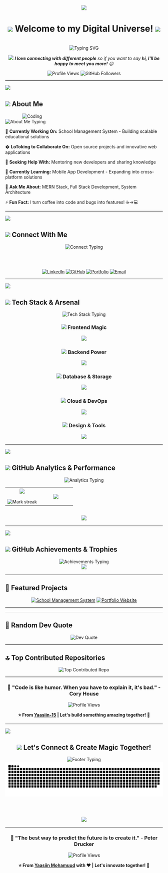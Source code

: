 <div align="center">

<img src="https://capsule-render.vercel.app/api?type=waving&color=0:E1EAFC,100:F7D794&height=200&section=header&text=Yaasiin%20Mohamuud&fontSize=80&fontAlignY=35&animation=twinkling&fontColor=gradient" />

# <img src="https://raw.githubusercontent.com/MartinHeinz/MartinHeinz/master/wave.gif" width="30px"> Welcome to my Digital Universe! <img src="https://media.giphy.com/media/mGcNjsfWAjY5AEZNw6/giphy.gif" width="50">

<!-- <p align="center">
  <img src="./images/yaasiin-avatar.png" alt="Yaasiin Mohamuud - Full Stack Developer" width="220" height="220" style="border-radius: 50%; border: 4px solid #00d4ff; box-shadow: 0 0 25px rgba(0, 212, 255, 0.6);">
</p> -->

<br>

<img src="https://readme-typing-svg.herokuapp.com?font=Orbitron&size=24&duration=3000&pause=1000&color=00D4FF&center=true&vCenter=true&multiline=true&width=800&height=100&lines=%F0%9F%9A%80+Full+Stack+Developer+%26+Tech+Innovator;%E2%9A%A1+MERN+Stack+Wizard+%7C+Problem+Solver+%F0%9F%A7%A9;%F0%9F%8C%9F+Turning+Ideas+into+Digital+Reality;%E2%98%95+Code+%2B+Coffee+%3D+Magic+%F0%9F%AA%84" alt="Typing SVG" />

<p align="center">
  <img src="https://media.giphy.com/media/LnQjpWaON8nhr21vNW/giphy.gif" width="60"> <em><b>I love connecting with different people</b> so if you want to say <b>hi, I'll be happy to meet you more!</b> 😊</em>
</p>

<p align="center">
  <img src="https://komarev.com/ghpvc/?username=Yaasiin-15&label=Profile%20views&color=0e75b6&style=flat" alt="Profile Views" />
  <img src="https://img.shields.io/github/followers/Yaasiin-15?label=Followers&style=social" alt="GitHub Followers" />
</p>

</div>

---

<img src="https://user-images.githubusercontent.com/73097560/115834477-dbab4500-a447-11eb-908a-139a6edaec5c.gif">

## <img src="https://media2.giphy.com/media/QssGEmpkyEOhBCb7e1/giphy.gif?cid=ecf05e47a0n3gi1bfqntqmob8g9aid1oyj2wr3ds3mg700bl&rid=giphy.gif" width ="25"> About Me

<img align="right" alt="Coding" width="450" src="https://camo.githubusercontent.com/c1dcb74cc1c1835b1d716f5051499a2814c683c806b15f04b0eba492863703e9/68747470733a2f2f63646e2e6472696262626c652e636f6d2f75736572732f3733303730332f73637265656e73686f74732f363538313234332f6176656e746f2e676966">

<p align="left">
<img src="https://readme-typing-svg.herokuapp.com?font=Orbitron&size=20&duration=2500&pause=800&color=667eea&multiline=true&width=600&height=120&lines=%F0%9F%92%A1+Passionate+about+creating+scalable+solutions;%F0%9F%8E%AF+Turning+innovative+ideas+into+digital+reality;%E2%9C%A8+Building+the+future%2C+one+line+of+code+at+a+time" alt="About Me Typing" />
</p>

🔭 **Currently Working On:** School Management System - Building scalable educational solutions

� **LoToking to Collaborate On:** Open source projects and innovative web applications

🤝 **Seeking Help With:** Mentoring new developers and sharing knowledge

🌱 **Currently Learning:** Mobile App Development - Expanding into cross-platform solutions

💬 **Ask Me About:** MERN Stack, Full Stack Development, System Architecture

⚡ **Fun Fact:** I turn coffee into code and bugs into features! ☕→💻

---

<img src="https://user-images.githubusercontent.com/73097560/115834477-dbab4500-a447-11eb-908a-139a6edaec5c.gif">

## <img src="https://media.giphy.com/media/LnQjpWaON8nhr21vNW/giphy.gif" width="35"> Connect With Me

<div align="center">

<img src="https://readme-typing-svg.herokuapp.com?font=Orbitron&size=18&duration=2000&pause=1000&color=36BCF7&center=true&vCenter=true&width=500&lines=%F0%9F%8C%9F+Let's+connect+and+build+together!;%F0%9F%9A%80+Always+open+to+new+opportunities;%F0%9F%A4%9D+Ready+for+exciting+collaborations" alt="Connect Typing" />

<br><br>

[![LinkedIn](https://img.shields.io/badge/LinkedIn-0077B5?style=for-the-badge&logo=linkedin&logoColor=white)](https://www.linkedin.com/in/yaasiin-mohamuud-3a30622b3)
[![GitHub](https://img.shields.io/badge/GitHub-100000?style=for-the-badge&logo=github&logoColor=white)](https://github.com/Yaasiin-15)
[![Portfolio](https://img.shields.io/badge/Portfolio-FF5722?style=for-the-badge&logo=todoist&logoColor=white)](#)
[![Email](https://img.shields.io/badge/Email-D14836?style=for-the-badge&logo=gmail&logoColor=white)](mailto:yasindev54@gmail.com)

</div>

---

<img src="https://user-images.githubusercontent.com/73097560/115834477-dbab4500-a447-11eb-908a-139a6edaec5c.gif">

## <img src="https://media2.giphy.com/media/QssGEmpkyEOhBCb7e1/giphy.gif?cid=ecf05e47a0n3gi1bfqntqmob8g9aid1oyj2wr3ds3mg700bl&rid=giphy.gif" width="25"> Tech Stack & Arsenal

<div align="center">

<img src="https://readme-typing-svg.herokuapp.com?font=Orbitron&size=20&duration=3000&pause=1000&color=FF6B6B&center=true&vCenter=true&width=600&lines=%F0%9F%9A%80+Technologies+I+Love+Working+With;%E2%9A%A1+Building+Amazing+Digital+Experiences;%F0%9F%8E%AF+Always+Learning+%26+Growing" alt="Tech Stack Typing" />

<br>

### <img src="https://media.giphy.com/media/WUlplcMpOCEmTGBtBW/giphy.gif" width="30"> Frontend Magic

<p>
<img src="https://skillicons.dev/icons?i=react,nextjs,tailwind,html,css,js,typescript" />
</p>

### <img src="https://media.giphy.com/media/kdFc8fubgS31b8DsVu/giphy.gif" width="30"> Backend Power

<p>
<img src="https://skillicons.dev/icons?i=nodejs,express,fastapi,spring,dotnet,python,java" />
</p>

### <img src="https://media.giphy.com/media/VgGthkhUvGgOit7Y9i/giphy.gif" width="30"> Database & Storage

<p>
<img src="https://skillicons.dev/icons?i=mongodb,mysql,postgresql,firebase,supabase,redis" />
</p>

### <img src="https://media.giphy.com/media/kH1DBkPNyZPOk0BxrM/giphy.gif" width="30"> Cloud & DevOps

<p>
<img src="https://skillicons.dev/icons?i=aws,vercel,docker,git,github,vscode" />
</p>

### <img src="https://media.giphy.com/media/J5B1Y8QZnzXXbLQIBu/giphy.gif" width="30"> Design & Tools

<p>
<img src="https://skillicons.dev/icons?i=figma,photoshop,npm,webpack,babel" />
</p>

</div>

---

<img src="https://user-images.githubusercontent.com/73097560/115834477-dbab4500-a447-11eb-908a-139a6edaec5c.gif">

## <img src="https://media.giphy.com/media/iY8CRBdQXODJSCERIr/giphy.gif" width="35"> GitHub Analytics & Performance

<div align="center">

<img src="https://readme-typing-svg.herokuapp.com?font=Orbitron&size=18&duration=2500&pause=1000&color=4ECDC4&center=true&vCenter=true&width=500&lines=%F0%9F%93%88+Tracking+My+Coding+Journey;%F0%9F%94%A5+Consistency+is+Key;%E2%9A%A1+Data-Driven+Development" alt="Analytics Typing" />

<br>

<table align="center">
<tr border="none">
<td width="50%" align="center">
  
  <img  align="center"  src="https://github-readme-stats.vercel.app/api?username=Yaasiin-15&theme=dark&show_icons=true&count_private=true" />
  <br></br>
  <img  title="🔥 Get streak stats for your profile at git.io/streak-stats" alt="Mark streak" src="https://github-readme-streak-stats.herokuapp.com/?user=Yaasiin-15&theme=dark&hide_border=false" /> 
</td>

<td width="50%" align="center">

  <img  align="center"  src="https://github-readme-stats.anuraghazra1.vercel.app/api/top-langs/?username=Yaasiin-15&theme=dark&hide_border=false&no-bg=true&no-frame=true&langs_count=10"/>
  
  </td>
</tr>
</table>

<br>

<img src="https://github-readme-activity-graph.vercel.app/graph?username=Yaasiin-15&bg_color=0d1117&color=4c8eda&line=4c8eda&point=ffffff&area=true&hide_border=true" />

</div>

---

<img src="https://user-images.githubusercontent.com/73097560/115834477-dbab4500-a447-11eb-908a-139a6edaec5c.gif">

## <img src="https://media.giphy.com/media/3o7qE1YN7aBOFPRw8E/giphy.gif" width="35"> GitHub Achievements & Trophies

<div align="center">

<img src="https://readme-typing-svg.herokuapp.com?font=Orbitron&size=18&duration=2000&pause=1000&color=FFD700&center=true&vCenter=true&width=500&lines=%F0%9F%8F%86+Celebrating+Coding+Milestones;%E2%9C%A8+Every+Commit+Counts;%F0%9F%9A%80+Pushing+Boundaries+Daily" alt="Achievements Typing" />

<br>

<img src="https://github-profile-trophy.vercel.app/?username=Yaasiin-15&theme=radical&no-frame=false&no-bg=false&margin-w=4&row=2&column=4" />

</div>

---

## 💼 Featured Projects

<div align="center">

[![School Management System](https://github-readme-stats.vercel.app/api/pin/?username=Yaasiin-15&repo=school-management-system&theme=radical)](https://github.com/Yaasiin-15/school-management-system)
[![Portfolio Website](https://github-readme-stats.vercel.app/api/pin/?username=Yaasiin-15&repo=portfolio&theme=radical)](https://github.com/Yaasiin-15/portfolio)

</div>

---



---

## 💭 Random Dev Quote

<div align="center">
  
![Dev Quote](https://quotes-github-readme.vercel.app/api?type=horizontal&theme=radical)

</div>

---

## 🔝 Top Contributed Repositories

<div align="center">
  
![Top Contributed Repo](https://github-contributor-stats.vercel.app/api?username=Yaasiin-15&limit=5&theme=dark&combine_all_yearly_contributions=true)

</div>

---

<div align="center">
  
### 🎯 "Code is like humor. When you have to explain it, it's bad." - Cory House

![Profile Views](https://visitcount.itsvg.in/api?id=Yaasiin-15&icon=9&color=0)

**⭐ From [Yaasiin-15](https://github.com/Yaasiin-15) | Let's build something amazing together! 🚀**

</div>

---

<img src="https://user-images.githubusercontent.com/73097560/115834477-dbab4500-a447-11eb-908a-139a6edaec5c.gif">

<div align="center">

## <img src="https://media.giphy.com/media/LnQjpWaON8nhr21vNW/giphy.gif" width="35"> Let's Connect & Create Magic Together!

<img src="https://readme-typing-svg.herokuapp.com?font=Orbitron&size=22&duration=3000&pause=1000&color=FF6B6B&center=true&vCenter=true&multiline=true&width=700&height=80&lines=%F0%9F%8C%9F+Thanks+for+visiting+my+digital+space!;%F0%9F%9A%80+Ready+to+build+something+extraordinary%3F" alt="Footer Typing" />

<br>

<!-- Snake Animation -->
<img src="https://raw.githubusercontent.com/Platane/snk/output/github-contribution-grid-snake-dark.svg" alt="Snake animation" />

<br><br>

<img src="https://capsule-render.vercel.app/api?type=waving&color=gradient&customColorList=6,11,20&height=150&section=footer&fontSize=42&fontColor=fff&animation=twinkling"/>

</div>

---

<div align="center">
  
### 💫 "The best way to predict the future is to create it." - Peter Drucker

<img src="https://komarev.com/ghpvc/?username=Yaasiin-15&label=Profile%20Views&color=brightgreen&style=for-the-badge" alt="Profile Views" />

**⭐ From [Yaasiin Mohamuud](https://github.com/Yaasiin-15) with ❤️ | Let's innovate together! 🚀**

</div>
